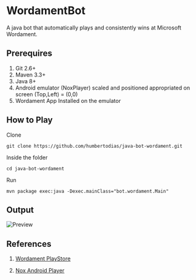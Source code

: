 # WordamentBot

A java bot that automatically plays and consistently wins at Microsoft Wordament.


## Prerequires

1. Git 2.6+
2. Maven 3.3+
3. Java 8+
4. Android emulator (NoxPlayer) scaled and positioned appropriated on screen (Top,Left) = (0,0)
5. Wordament App Installed on the emulator


## How to Play

Clone

```
git clone https://github.com/humbertodias/java-bot-wordament.git
```

Inside the folder

```
cd java-bot-wordament
```

Run

```
mvn package exec:java -Dexec.mainClass="bot.wordament.Main"
```

## Output
![Preview](doc/output.gif)


## References


1. [Wordament PlayStore](https://play.google.com/store/apps/details?id=com.microsoft.wordament&hl=pt_BR)

2. [Nox Android Player](https://pt.yeshen.com)
